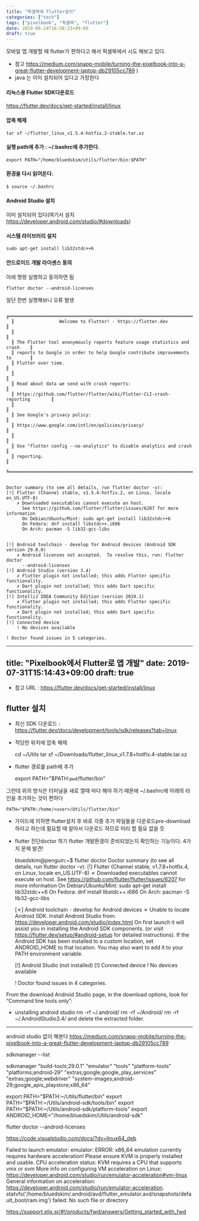 ```yaml
---
title: "픽셀북에 Flutter설치"
categories: ["tech"]
tags: ["pixelbook", "픽셀북", "flutter"]
date: 2019-06-24T16:58:23+09:00
draft: true
---
```


모바일 앱 개발할 때 flutter가 편하다고 해서 픽셀북에서 시도 해보고 있다.

* 참고 https://medium.com/snapp-mobile/turning-the-pixelbook-into-a-great-flutter-development-laptop-db29105cc789 ) 
* java 는 이미 설치되어 있다고 가정한다

#### 리눅스용 Flutter SDK다운로드

https://flutter.dev/docs/get-started/install/linux

#### 압축 해제

	tar xf ~/flutter_linux_v1.5.4-hotfix.2-stable.tar.xz

#### 실행 path에 추가 : ~/.bashrc에 추가한다.
	
	export PATH="/home/bluedskim/utils/flutter/bin:$PATH"
	
#### 환경을 다시 읽어온다.

	$ source ~/.bashrc
	
#### Android Studio 설치

이미 설치되어 있다(여기서 설치 https://developer.android.com/studio/#downloads)	

#### 시스템 라이브러리 설치
	
	sudo apt-get install lib32stdc++6
	
#### 안드로이드 개발 라이센스 동의

아래 명령 실행하고 동의하면 됨
	
	flutter doctor --android-licenses


일단 한번 실행해보니 오류 발생

	  ╔════════════════════════════════════════════════════════════════════════════╗
	  ║                 Welcome to Flutter! - https://flutter.dev                  ║
	  ║                                                                            ║
	  ║ The Flutter tool anonymously reports feature usage statistics and crash    ║
	  ║ reports to Google in order to help Google contribute improvements to       ║
	  ║ Flutter over time.                                                         ║
	  ║                                                                            ║
	  ║ Read about data we send with crash reports:                                ║
	  ║ https://github.com/flutter/flutter/wiki/Flutter-CLI-crash-reporting        ║
	  ║                                                                            ║
	  ║ See Google's privacy policy:                                               ║
	  ║ https://www.google.com/intl/en/policies/privacy/                           ║
	  ║                                                                            ║
	  ║ Use "flutter config --no-analytics" to disable analytics and crash         ║
	  ║ reporting.                                                                 ║
	  ╚════════════════════════════════════════════════════════════════════════════╝


	Doctor summary (to see all details, run flutter doctor -v):
	[!] Flutter (Channel stable, v1.5.4-hotfix.2, on Linux, locale en_US.UTF-8)
		✗ Downloaded executables cannot execute on host.
		  See https://github.com/flutter/flutter/issues/6207 for more information
		  On Debian/Ubuntu/Mint: sudo apt-get install lib32stdc++6
		  On Fedora: dnf install libstdc++.i686
		  On Arch: pacman -S lib32-gcc-libs

	 
	[!] Android toolchain - develop for Android devices (Android SDK version 29.0.0)
		✗ Android licenses not accepted.  To resolve this, run: flutter doctor
		  --android-licenses
	[!] Android Studio (version 3.4)
		✗ Flutter plugin not installed; this adds Flutter specific functionality.
		✗ Dart plugin not installed; this adds Dart specific functionality.
	[!] IntelliJ IDEA Community Edition (version 2019.1)
		✗ Flutter plugin not installed; this adds Flutter specific functionality.
		✗ Dart plugin not installed; this adds Dart specific functionality.
	[!] Connected device
		! No devices available

	! Doctor found issues in 5 categories.
	
	
	
---
title: "Pixelbook에서 Flutter로 앱 개발"
date: 2019-07-31T15:14:43+09:00
draft: true
---

* 참고 URL : https://flutter.dev/docs/get-started/install/linux

## flutter 설치

* 최신 SDK 다운로드  : https://flutter.dev/docs/development/tools/sdk/releases?tab=linux
* 적당한 위치에 압축 해제

	cd ~/Utils
	tar xf ~/Downloads/flutter_linux_v1.7.8+hotfix.4-stable.tar.xz
	
* flutter 경로를 path에 추가	

	export PATH="$PATH:`pwd`/flutter/bin"

그런데 위의 방식은 터미널을 새로 열때 마다 해야 하기 때문에 ~/.bashrc에 아래의 라인을 추가하는 것이 편하다

	PATH="$PATH:/home/<user>/Utils/flutter/bin"

* 가이드에 의하면 flutter설치 후 바로 각종 추가 파일들을 다운로드pre-download 하라고 하는데 필요할 때 알아서 다운로드 하므로 미리 할 필요 없을 듯

* flutter 진단doctor 하기
flutter 개발환경이 준비되었는지 확인하는 기능이다. 4가지 문제 발견!

	bluedskim@penguin:~$  flutter doctor
	Doctor summary (to see all details, run flutter doctor -v):
	[!] Flutter (Channel stable, v1.7.8+hotfix.4, on Linux, locale en_US.UTF-8)
		✗ Downloaded executables cannot execute on host.
		  See https://github.com/flutter/flutter/issues/6207 for more information
		  On Debian/Ubuntu/Mint: sudo apt-get install lib32stdc++6
		  On Fedora: dnf install libstdc++.i686
		  On Arch: pacman -S lib32-gcc-libs

	[✗] Android toolchain - develop for Android devices
		✗ Unable to locate Android SDK.
		  Install Android Studio from: https://developer.android.com/studio/index.html
		  On first launch it will assist you in installing the Android SDK components.
		  (or visit https://flutter.dev/setup/#android-setup for detailed instructions).
		  If the Android SDK has been installed to a custom location, set ANDROID_HOME to that location.
		  You may also want to add it to your PATH environment variable.

	[!] Android Studio (not installed)
	[!] Connected device
		! No devices available

	! Doctor found issues in 4 categories.

From the download Android Studio page, in the download options, look for “Command line tools only”: 

* unstalling android studio
rm -rf ~/.android/
rm -rf ~/Android/
rm -rf ~/.AndroidStudio3.4/
and delete the extracted folder.

--------------------------------

android studio 없이  해본다 https://medium.com/snapp-mobile/turning-the-pixelbook-into-a-great-flutter-development-laptop-db29105cc789

sdkmanager --list

sdkmanager "build-tools;29.0.1" "emulator" "tools" "platform-tools" "platforms;android-29" "extras;google;google_play_services" "extras;google;webdriver" "system-images;android-29;google_apis_playstore;x86_64"

export PATH="$PATH:~/Utils/flutter/bin"
export PATH="$PATH:~/Utils/android-sdk/tools/bin"
export PATH="$PATH:~/Utils/android-sdk/platform-tools"
export ANDROID_HOME="/home/bluedskim/Utils/android-sdk"

flutter doctor --android-licenses

https://code.visualstudio.com/docs/?dv=linux64_deb

Failed to launch emulator: emulator: ERROR: x86_64 emulation currently requires hardware acceleration!
Please ensure KVM is properly installed and usable.
CPU acceleration status: KVM requires a CPU that supports vmx or svm
More info on configuring VM acceleration on Linux:
https://developer.android.com/studio/run/emulator-acceleration#vm-linux
General information on acceleration: https://developer.android.com/studio/run/emulator-acceleration.
statvfs('/home/bluedskim/.android/avd/flutter_emulator.avd/snapshots/default_boot/ram.img') failed: No such file or directory


https://support.elix.sr/#!/products/fwd/answers/Getting_started_with_fwd
	

